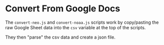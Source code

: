# Convert From Google Docs

The `convert-neo.js` and `convert-noaa.js` scripts work by copy/pasting the raw Google Sheet data into the `csv` variable at the top of the scripts.

They then "parse" the csv data and create a json file.